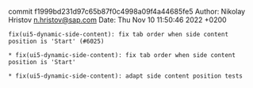 commit f1999bd231d97c65b87f0c4998a09f4a44685fe5
Author: Nikolay Hristov <n.hristov@sap.com>
Date:   Thu Nov 10 11:50:46 2022 +0200

    fix(ui5-dynamic-side-content): fix tab order when side content position is 'Start' (#6025)
    
    * fix(ui5-dynamic-side-content): fix tab order when side content position is 'Start'
    
    * fix(ui5-dynamic-side-content): adapt side content position tests
